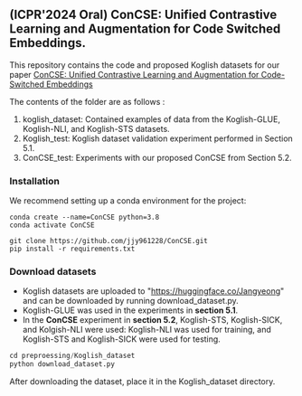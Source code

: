 ## (ICPR'2024 Oral) ConCSE: Unified Contrastive Learning and Augmentation for Code Switched Embeddings.

This repository contains the code and proposed Koglish datasets for our paper [ConCSE: Unified Contrastive Learning and Augmentation for Code-Switched Embeddings](https://arxiv.org/abs/2409.00120)

The contents of the folder are as follows : 
1. koglish_dataset: Contained examples of data from the Koglish-GLUE, Koglish-NLI, and Koglish-STS datasets.
2. Koglish_test: Koglish dataset validation experiment performed in Section 5.1.
3. ConCSE_test: Experiments with our proposed ConCSE from Section 5.2.

### Installation ### 
We recommend setting up a conda environment for the project:
```
conda create --name=ConCSE python=3.8
conda activate ConCSE

git clone https://github.com/jjy961228/ConCSE.git
pip install -r requirements.txt
```

### Download datasets ###
* Koglish datasets are uploaded to "https://huggingface.co/Jangyeong" and can be downloaded by running download_dataset.py.
* Koglish-GLUE was used in the experiments in **section 5.1**. 
* In the **ConCSE** experiment in **section 5.2**, Koglish-STS, Koglish-SICK, and Kolgish-NLI were used: Koglish-NLI was used for training, and Koglish-STS and Koglish-SICK were used for testing.
``` python
cd preproessing/Koglish_dataset
python download_dataset.py
```
After downloading the dataset, place it in the Koglish_dataset directory.
